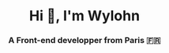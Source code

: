 <h1 align="center">Hi 👋, I'm Wylohn</h1>
<h3 align="center">A Front-end developper from Paris 🇫🇷</h3>
